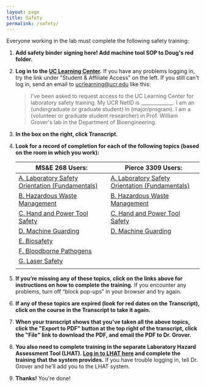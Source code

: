 ```yaml
---
layout: page
title: Safety
permalink: /safety/
---
```


Everyone working in the lab must complete the following safety training:

 1. **Add safety binder signing here!  Add machine tool SOP to Doug's red folder.**
 2. **Log in to the [UC Learning Center](http://ucrlearning.ucr.edu).**  If you have any problems logging in, try the link under "Student & Affiliate Access" on the left.  If you still can't log in, send an email to [ucrlearning@ucr.edu](mailto:ucrlearning@ucr.edu) like this:

    >I've been asked to request access to the UC Learning Center for laboratory safety training.  My UCR NetID is _____________.  I am an (undergraduate or graduate student) in (major/program).  I am a (volunteer or graduate student researcher) in Prof. William Grover's lab in the Department of Bioengineering.

 3. **In the box on the right, click Transcript.**
 4. **Look for a record of completion for each of the following topics (based on the room in which you work):**

    | MS&E 268 Users:  | Pierce 3309 Users: |
    | ------------- | ------------- |
    | [A. Laboratory Safety Orientation (Fundamentals)](http://ehs.ucr.edu/training/online/lso/indexlms.html) | [A. Laboratory Safety Orientation (Fundamentals)](http://ehs.ucr.edu/training/online/lso/indexlms.html)
    | [B. Hazardous Waste Management](http://ehs.ucr.edu/training/online/hwm/indexlms.html) | [B. Hazardous Waste Management](http://ehs.ucr.edu/training/online/hwm/indexlms.html)
    | [C. Hand and Power Tool Safety](http://ehs.ucr.edu/training/online/skillsoft/tool.html) | [C. Hand and Power Tool Safety](http://ehs.ucr.edu/training/online/skillsoft/tool.html)
    | [D. Machine Guarding](http://ehs.ucr.edu/training/online/skillsoft/machine.html) |  [D. Machine Guarding](http://ehs.ucr.edu/training/online/skillsoft/machine.html)
    | [E. Biosafety](http://www.ehs.ucr.edu/training/online/biosafety/indexlms.html) | |
    | [F. Bloodborne Pathogens](http://www.ehs.ucr.edu/training/online/bbp/indexlms.html) | |
    | [G. Laser Safety](http://ehs.ucr.edu/training/online/laser/indexlms.html) | |
    | | |

 5. **If you’re missing any of these topics, click on the links above for instructions on how to complete the training.**  If you encounter any problems, turn off “block pop-ups” in your browser and try again.
 6. **If any of these topics are expired (look for red dates on the Transcript), click on the course in the Transcript to take it again.**
 7. **When your transcript shows that you've taken all the above topics, click the "Export to PDF" button at the top right of the transcript, click the "File" link to download the PDF, and email the PDF to Dr. Grover.**
 8. **You also need to complete training in the separate Laboratory Hazard Assessment Tool (LHAT).  [Log in to LHAT here](https://ehs.ucop.edu/lhat) and complete the training that the system provides.**  If you have trouble logging in, tell Dr. Grover and he'll add you to the LHAT system.
 9. **Thanks!**  You're done!




